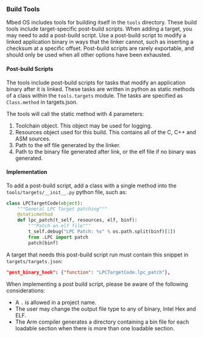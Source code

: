### Build Tools

Mbed OS includes tools for building itself in the `tools` directory. These build tools include target-specific post-build scripts. When adding a target, you may need to add a post-build script. Use a post-build script to modify a linked application binary in ways that the linker cannot, such as inserting a checksum at a specific offset. Post-build scripts are rarely exportable, and should only be used when all other options have been exhausted.

#### Post-build Scripts

The tools include post-build scripts for tasks that modify an application binary after it is linked. These tasks are written in python as static methods of a class within the `tools.targets` module. The tasks are specified as `Class.method` in targets.json. 

The tools will call the static method with 4 parameters:

 1) Toolchain object. This object may be used for logging.
 2) Resources object used for this build. This contains all of the C, C++ and ASM sources.
 3) Path to the elf file generated by the linker.
 4) Path to the binary file generated after link, or the elf file if no binary was generated.

#### Implementation

To add a post-build script, add a class with a single method into the `tools/targets/__init__.py` python file, such as:

```python
class LPCTargetCode(object):
    """General LPC Target patching"""
    @staticmethod
    def lpc_patch(t_self, resources, elf, binf):
        """Patch an elf file"""
        t_self.debug("LPC Patch: %s" % os.path.split(binf)[1])
        from .LPC import patch
        patch(binf)
```

A target that needs this post-build script run must contain this snippet in `targets/targets.json`:

```JSON
"post_binary_hook": {"function": "LPCTargetCode.lpc_patch"},
```


When implementing a post build script, please be aware of the following considerations:

 * A `.` is allowed in a project name.
 * The user may change the output file type to any of binary, Intel Hex and ELF.
 * The Arm compiler generates a directory containing a bin file for each loadable section when there is more than one loadable section.
 
